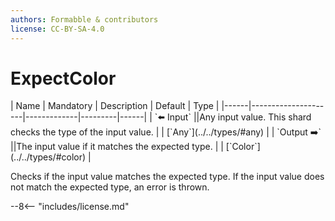 ```yaml
---
authors: Formabble & contributors
license: CC-BY-SA-4.0
---
```



# ExpectColor

<div class="sh-parameters" markdown="1">
| Name | Mandatory | Description | Default | Type |
|------|---------------------|-------------|---------|------|
| `⬅️ Input` ||Any input value. This shard checks the type of the input value. | | [`Any`](../../types/#any) |
| `Output ➡️` ||The input value if it matches the expected type. | | [`Color`](../../types/#color) |

</div>

Checks if the input value matches the expected type. If the input value does not match the expected type, an error is thrown.

--8<-- "includes/license.md"

